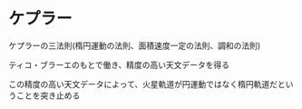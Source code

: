 # ケプラー

ケプラーの三法則(楕円運動の法則、面積速度一定の法則、調和の法則)

ティコ・ブラーエのもとで働き、精度の高い天文データを得る

この精度の高い天文データによって、火星軌道が円運動ではなく楕円軌道だということを突き止める